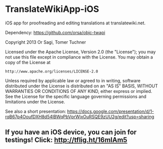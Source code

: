 TranslateWikiApp-iOS
====================

iOS app for proofreading and editing translations at translatewiki.net.

Dependency: https://github.com/orsa/objc-twapi

Copyright 2013 Or Sagi, Tomer Tuchner

Licensed under the Apache License, Version 2.0 (the "License");
you may not use this file except in compliance with the License.
You may obtain a copy of the License at

	http://www.apache.org/licenses/LICENSE-2.0

Unless required by applicable law or agreed to in writing, software
distributed under the License is distributed on an "AS IS" BASIS,
WITHOUT WARRANTIES OR CONDITIONS OF ANY KIND, either express or implied.
See the License for the specific language governing permissions and
limitations under the License.


See also a short presentation:
https://docs.google.com/presentation/d/1-rqB67p4OoufDXH8d54lBWqPbVprWjxOuRSQE9zUU2g/edit?usp=sharing


If you have an iOS device, you can join for testings!  Click: http://tflig.ht/16mIAm5
---
